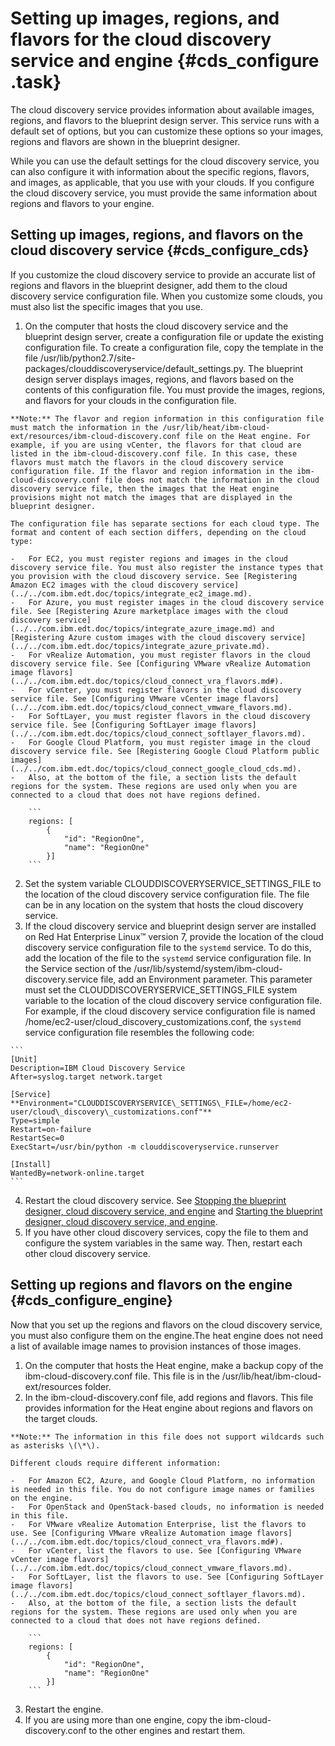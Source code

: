 # Setting up images, regions, and flavors for the cloud discovery service and engine {#cds_configure .task}

The cloud discovery service provides information about available images, regions, and flavors to the blueprint design server. This service runs with a default set of options, but you can customize these options so your images, regions and flavors are shown in the blueprint designer.

While you can use the default settings for the cloud discovery service, you can also configure it with information about the specific regions, flavors, and images, as applicable, that you use with your clouds. If you configure the cloud discovery service, you must provide the same information about regions and flavors to your engine.

## Setting up images, regions, and flavors on the cloud discovery service {#cds_configure_cds}

If you customize the cloud discovery service to provide an accurate list of regions and flavors in the blueprint designer, add them to the cloud discovery service configuration file. When you customize some clouds, you must also list the specific images that you use.

1.   On the computer that hosts the cloud discovery service and the blueprint design server, create a configuration file or update the existing configuration file. To create a configuration file, copy the template in the file /usr/lib/python2.7/site-packages/clouddiscoveryservice/default\_settings.py. The blueprint design server displays images, regions, and flavors based on the contents of this configuration file. You must provide the images, regions, and flavors for your clouds in the configuration file.

    **Note:** The flavor and region information in this configuration file must match the information in the /usr/lib/heat/ibm-cloud-ext/resources/ibm-cloud-discovery.conf file on the Heat engine. For example, if you are using vCenter, the flavors for that cloud are listed in the ibm-cloud-discovery.conf file. In this case, these flavors must match the flavors in the cloud discovery service configuration file. If the flavor and region information in the ibm-cloud-discovery.conf file does not match the information in the cloud discovery service file, then the images that the Heat engine provisions might not match the images that are displayed in the blueprint designer.

    The configuration file has separate sections for each cloud type. The format and content of each section differs, depending on the cloud type:

    -   For EC2, you must register regions and images in the cloud discovery service file. You must also register the instance types that you provision with the cloud discovery service. See [Registering Amazon EC2 images with the cloud discovery service](../../com.ibm.edt.doc/topics/integrate_ec2_image.md).
    -   For Azure, you must register images in the cloud discovery service file. See [Registering Azure marketplace images with the cloud discovery service](../../com.ibm.edt.doc/topics/integrate_azure_image.md) and [Registering Azure custom images with the cloud discovery service](../../com.ibm.edt.doc/topics/integrate_azure_private.md).
    -   For vRealize Automation, you must register flavors in the cloud discovery service file. See [Configuring VMware vRealize Automation image flavors](../../com.ibm.edt.doc/topics/cloud_connect_vra_flavors.md#).
    -   For vCenter, you must register flavors in the cloud discovery service file. See [Configuring VMware vCenter image flavors](../../com.ibm.edt.doc/topics/cloud_connect_vmware_flavors.md).
    -   For SoftLayer, you must register flavors in the cloud discovery service file. See [Configuring SoftLayer image flavors](../../com.ibm.edt.doc/topics/cloud_connect_softlayer_flavors.md).
    -   For Google Cloud Platform, you must register image in the cloud discovery service file. See [Registering Google Cloud Platform public images](../../com.ibm.edt.doc/topics/cloud_connect_google_cloud_cds.md).
    -   Also, at the bottom of the file, a section lists the default regions for the system. These regions are used only when you are connected to a cloud that does not have regions defined.

        ```
        regions: [
            {
                "id": "RegionOne",
                "name": "RegionOne"
            }]
        ```

2.   Set the system variable CLOUDDISCOVERYSERVICE\_SETTINGS\_FILE to the location of the cloud discovery service configuration file. The file can be in any location on the system that hosts the cloud discovery service.
3.   If the cloud discovery service and blueprint design server are installed on Red Hat Enterprise Linux™ version 7, provide the location of the cloud discovery service configuration file to the `systemd` service. To do this, add the location of the file to the `systemd` service configuration file. In the Service section of the /usr/lib/systemd/system/ibm-cloud-discovery.service file, add an Environment parameter. This parameter must set the CLOUDDISCOVERYSERVICE\_SETTINGS\_FILE system variable to the location of the cloud discovery service configuration file. For example, if the cloud discovery service configuration file is named /home/ec2-user/cloud\_discovery\_customizations.conf, the `systemd` service configuration file resembles the following code:

    ```
    [Unit]
    Description=IBM Cloud Discovery Service
    After=syslog.target network.target
    
    [Service]
    **Environment="CLOUDDISCOVERYSERVICE\_SETTINGS\_FILE=/home/ec2-user/cloud\_discovery\_customizations.conf"**
    Type=simple
    Restart=on-failure
    RestartSec=0
    ExecStart=/usr/bin/python -m clouddiscoveryservice.runserver
    
    [Install]
    WantedBy=network-online.target 
    ```

4.   Restart the cloud discovery service. See [Stopping the blueprint designer, cloud discovery service, and engine](../../com.ibm.udeploy.install.doc/topics/stop_patterns.md) and [Starting the blueprint designer, cloud discovery service, and engine](../../com.ibm.udeploy.install.doc/topics/start_patterns.md).
5.   If you have other cloud discovery services, copy the file to them and configure the system variables in the same way. Then, restart each other cloud discovery service. 

## Setting up regions and flavors on the engine {#cds_configure_engine}

Now that you set up the regions and flavors on the cloud discovery service, you must also configure them on the engine.The heat engine does not need a list of available image names to provision instances of those images.

1.   On the computer that hosts the Heat engine, make a backup copy of the ibm-cloud-discovery.conf file. This file is in the /usr/lib/heat/ibm-cloud-ext/resources folder.
2.   In the ibm-cloud-discovery.conf file, add regions and flavors. This file provides information for the Heat engine about regions and flavors on the target clouds.

    **Note:** The information in this file does not support wildcards such as asterisks \(\*\).

    Different clouds require different information:

    -   For Amazon EC2, Azure, and Google Cloud Platform, no information is needed in this file. You do not configure image names or families on the engine.
    -   For OpenStack and OpenStack-based clouds, no information is needed in this file.
    -   For VMware vRealize Automation Enterprise, list the flavors to use. See [Configuring VMware vRealize Automation image flavors](../../com.ibm.edt.doc/topics/cloud_connect_vra_flavors.md#).
    -   For vCenter, list the flavors to use. See [Configuring VMware vCenter image flavors](../../com.ibm.edt.doc/topics/cloud_connect_vmware_flavors.md).
    -   For SoftLayer, list the flavors to use. See [Configuring SoftLayer image flavors](../../com.ibm.edt.doc/topics/cloud_connect_softlayer_flavors.md).
    -   Also, at the bottom of the file, a section lists the default regions for the system. These regions are used only when you are connected to a cloud that does not have regions defined.

        ```
        regions: [
            {
                "id": "RegionOne",
                "name": "RegionOne"
            }]
        ```

3.   Restart the engine. 
4.   If you are using more than one engine, copy the ibm-cloud-discovery.conf to the other engines and restart them. 

